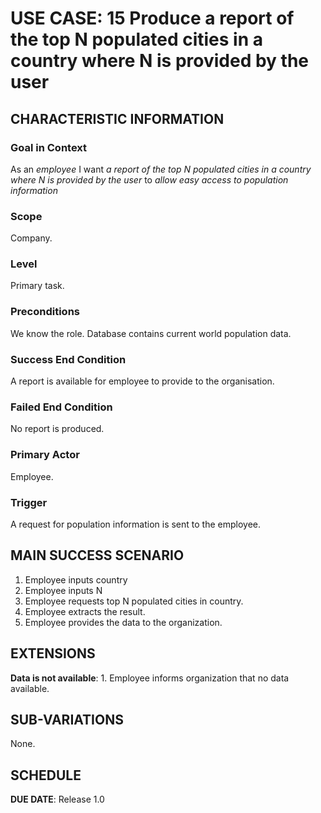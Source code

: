 # USE CASE: 15 Produce a report of the top N populated cities in a country where N is provided by the user

## CHARACTERISTIC INFORMATION

### Goal in Context

As an *employee* I want *a report of the top N populated cities in a country where N is provided by the user* to *allow easy access to population information*

### Scope

Company.

### Level

Primary task.

### Preconditions

We know the role.  Database contains current world population data.

### Success End Condition

A report is available for employee to provide to the organisation.

### Failed End Condition

No report is produced.

### Primary Actor

Employee.

### Trigger

A request for population information is sent to the employee.

## MAIN SUCCESS SCENARIO

1. Employee inputs country
2. Employee inputs N
3. Employee requests top N populated cities in country.
4. Employee extracts the result.
5. Employee provides the data to the organization.

## EXTENSIONS

**Data is not available**:
    1. Employee informs organization that no data available.

## SUB-VARIATIONS

None.

## SCHEDULE

**DUE DATE**: Release 1.0